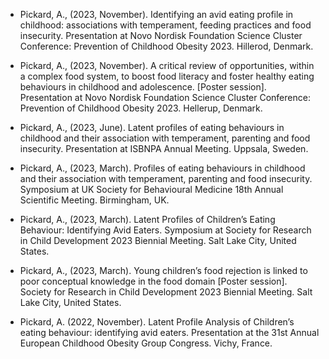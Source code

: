 - Pickard, A., (2023, November). Identifying an avid eating profile in childhood: associations with temperament, feeding practices and food insecurity. Presentation at Novo Nordisk Foundation Science Cluster Conference: Prevention of Childhood Obesity 2023. Hillerod, Denmark.

- Pickard, A., (2023, November). A critical review of opportunities, within a complex food system, to boost food literacy and foster healthy eating behaviours in childhood and adolescence. [Poster session]. Presentation at Novo Nordisk Foundation Science Cluster Conference: Prevention of Childhood Obesity 2023. Hellerup, Denmark.

- Pickard, A., (2023, June). Latent profiles of eating behaviours in childhood and their association with temperament, parenting and food insecurity. Presentation at ISBNPA Annual Meeting. Uppsala, Sweden.

- Pickard, A., (2023, March). Profiles of eating behaviours in childhood and their association with temperament, parenting and food insecurity. Symposium at UK Society for Behavioural Medicine 18th Annual Scientific Meeting. Birmingham, UK. 

- Pickard, A., (2023, March). Latent Profiles of Children’s Eating Behaviour: Identifying Avid Eaters. Symposium at Society for Research in Child Development 2023 Biennial Meeting. Salt Lake City, United States.

- Pickard, A., (2023, March). Young children’s food rejection is linked to poor conceptual knowledge in the food domain [Poster session]. Society for Research in Child Development 2023 Biennial Meeting. Salt Lake City, United States.
 
- Pickard, A. (2022, November). Latent Profile Analysis of Children’s eating behaviour: identifying avid eaters. Presentation at the 31st Annual European Childhood Obesity Group Congress. Vichy, France.